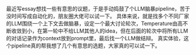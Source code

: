 最近写essay想找一些有意思的议题，于是手动捣鼓了个LLM脑暴pipeline，苦于没时间写成自动化的，朋友圈大佬可以试一下。
具体来说，就是找多个不同厂家的LLM围绕一个上下文去做脑暴，设定一个最大讨论轮次，Temperature由高不断收敛到小，在第一轮中不给LLM其他人的idea，但在后面的轮次中将所有LLM的对话记录作为context放到prompt里，最后找一个LLM做结辩。
真实体验，这个pipeline真的帮我想了几个有意思的选题，大家真的可以试一下。

